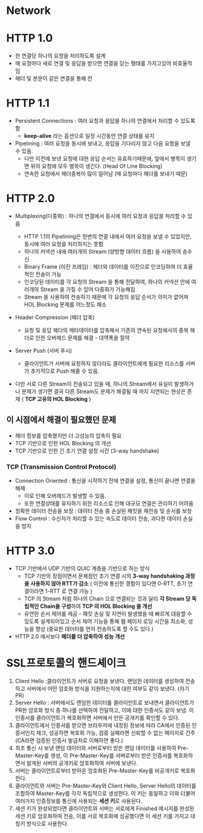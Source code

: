 # Network

# HTTP 1.0

- 한 연결당 하나의 요청을 처리하도록 설계
- 매 요청마다 새로 연결 및 응답을 받으면 연결을 닫는 형태를 가지고있어 비효율적임
- 헤더 및 본문이 같은 연결을 통해 전

# HTTP 1.1

- Persistent Connections : 여러 요청과 응답을 하나의 연결에서 처리할 수 있도록 함
  - **keep-alive** 라는 옵션으로 일정 시간동안 연결 상태를 유지
- Pipelining : 여러 요청을 동시에 보내고, 응답을 기다리지 않고 다음 요청을 보낼 수 있음.
  - 다만 이전에 보낸 요청에 대한 응답 순서는 유효하기때문에, 앞에서 병목이 생기면 뒤의 요청에 모두 병목이 생긴다. (Head Of Line Blocking)
  - 연속한 요청에서 헤더중복이 많이 일어남 (매 요청마다 헤더를 보내기 때문)

# HTTP 2.0

- Multiplexing(다중화) : 하나의 연결에서 동시에 여러 요청과 응답을 처리할 수 있음

  - HTTP 1.1의 Pipelining은 한번의 연결 내에서 여러 요청을 보낼 수 있었지만, 동시에 여러 요청을 처리하지는 못함
  - 하나의 커넥션 내에 여러개의 Stream (양방향 데이터 흐름) 을 사용하여 송수신
  - Binary Frame (이진 프레임) : 헤더와 데이터를 이진으로 인코딩하여 더 효율적인 전송이 가능
  - 인코딩된 데이터를 각 요청의 Stream 을 통해 전달하여, 하나의 커넥션 안에 여러개의 Stream 을 가질 수 있어 다중화가 가능해짐
  - Stream 을 사용하여 전송하기 때문에 각 요청의 응답 순서가 의미가 없어져 HOL Blocking 문제를 어느정도 해소

- Header Compression (헤더 압축)
  - 요청 및 응답 헤더의 메타데이터를 압축해서 기존의 연속된 요청에서의 중복 헤더로 인한 오버헤드 문제를 해결 - 대역폭을 절약
- Server Push (서버 푸시)
  - 클라이언트가 서버에 요청하지 않더라도 클라이언트에게 필요한 리소스를 서버가 추가적으로 Push 해줄 수 있음.
- 다만 서로 다른 Stream이 전송되고 있을 때, 하나의 Stream에서 유실이 발생하거나 문제가 생기면 결국 다른 Stream도 문제가 해결될 때 까지 지연되는 현상은 존재 ( **TCP 고유의 HOL Blocking** )

## 이 시점에서 해결이 필요했던 문제

- 헤더 정보를 압축했지만 더 고성능의 압축이 필요
- TCP 기반으로 인한 HOL Blocking 의 개선
- TCP 기반으로 인한 긴 초기 연결 설정 시간 (3-way handshake)

### TCP (Transmission Control Protocol)

- Connection Oriented : 통신을 시작하기 전에 연결을 설정, 통신이 끝나면 연결을 해제
  - 이로 인해 오버헤드가 발생할 수 있음.
  - 또한 연결상태를 유지하기 위한 리소스로 인해 대규모 연결은 관리하기 어려움
- 정확한 데이터 전송을 보장 : 데이터 전송 중 손실된 패킷을 재전송 및 순서를 보장
- Flow Control : 수신자가 처리할 수 있는 속도로 데이터 전송, 과다한 데이터 손실을 방지

# HTTP 3.0

- TCP 기반에서 UDP 기반의 QUIC 계층을 기반으로 하는 방식
  - TCP 기반의 장점이면서 문제점인 초기 연결 시의 **3-way handshaking 과정을 사용하지 않아 RTT가 감소** ( 이전에 통신한 경험이 있다면 0-RTT, 초기 연결이라면 1-RTT 로 연결 가능 )
  - TCP 의 Stream 처럼 하나의 Chain 으로 연결되는 것과 달리 **각 Stream 당 독립적인 Chain을 구성**하여 **TCP 의 HOL Blocking 을 개선**
  - 유연한 순서 제어를 제공 - 패킷 손실 및 지연이 발생했을 때 빠르게 대응할 수 있도록 설계되어있고 순서 제어 기능을 통해 웹 페이지 로딩 시간을 최소화, 성능을 향상 (중요한 데이터를 먼저 전송하도록 할 수도 있다.)
- HTTP 2.0 에서보다 **헤더를 더 압축하여 성능 개선**

# **SSL프로토콜의 핸드셰이크**

1. Client Hello :클라이언트가 서버로 요청을 보낸다. 랜덤한 데이터를 생성하여 전송하고 서버에서 어떤 암호화 방식을 지원하는지에 대한 여부도 같이 보낸다. (자기 PR)
2. Server Hello : 서버에서도 랜덤한 데이터를 클라이언트로 보내면서 클라이언트가 PR한 암호화 방식 중 하나를 선택하여 전달하고, 이에 대한 인증서도 같이 보냄. 이 인증서를 클라이언트가 복호화하면 서버에서 만든 공개키를 확인할 수 있다.
3. 클라이언트에서 인증서를 받으면 브라우저에 내장된 정보에 따라 CA에서 인증된 인증서인지 체크, 성공하면 복호화 가능, 검증 실패라면 신뢰할 수 없는 페이지로 간주 (CA라면 검증된 인증서 발급처로 이해하면 좋다.)
4. 최초 통신 시 보낸 랜덤 데이터와 서버로부터 받은 랜덤 데이터를 사용하여 Pre-Master-Key를 생성, 이 Pre-Master-Key를 서버로부터 받은 인증서를 복호화하면서 알게된 서버의 공개키로 암호화하여 서버에 보낸다.
5. 서버는 클라이언트로부터 받아온 암호화된 Pre-Master-Key를 비공개키로 복호화한다.
6. 클라이언트와 서버는 Pre-Master-Key와 Client Hello, Server Hello의 데이터를 조합하여 Master-Key를 각각 독립적으로 생성한다. 이 키는 동일하고 이와 더불어 여러가지 인증정보를 통신에 사용되는 **세션 키**로 사용된다.
7. 세션 키가 완성되었다면 클라이언트와 서버는 서로에게 Finished 메시지를 완성된 세션 키로 암호화하여 전송, 이를 서로 복호화에 성공했다면 이 세션 키를 가지고 대칭키 방식으로 사용한다.
